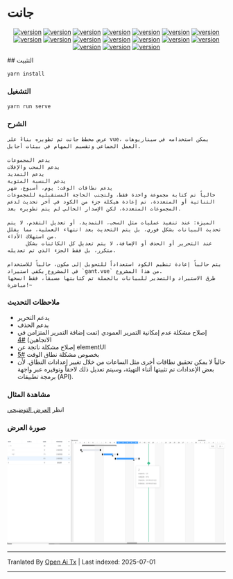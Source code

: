 # جانت
<div style="text-align: center"><p><a href="https://openaitx.github.io/view.html?user=GGBeng1&project=Gantt&lang=en"><img src="https://img.shields.io/badge/EN-white" alt="version"></a> <a href="https://openaitx.github.io/view.html?user=GGBeng1&project=Gantt&lang=zh-CN"><img src="https://img.shields.io/badge/简中-white" alt="version"></a> <a href="https://openaitx.github.io/view.html?user=GGBeng1&project=Gantt&lang=zh-TW"><img src="https://img.shields.io/badge/繁中-white" alt="version"></a> <a href="https://openaitx.github.io/view.html?user=GGBeng1&project=Gantt&lang=ja"><img src="https://img.shields.io/badge/日本語-white" alt="version"></a> <a href="https://openaitx.github.io/view.html?user=GGBeng1&project=Gantt&lang=ko"><img src="https://img.shields.io/badge/한국어-white" alt="version"></a> <a href="https://openaitx.github.io/view.html?user=GGBeng1&project=Gantt&lang=th"><img src="https://img.shields.io/badge/ไทย-white" alt="version"></a> <a href="https://openaitx.github.io/view.html?user=GGBeng1&project=Gantt&lang=fr"><img src="https://img.shields.io/badge/Français-white" alt="version"></a> <a href="https://openaitx.github.io/view.html?user=GGBeng1&project=Gantt&lang=de"><img src="https://img.shields.io/badge/Deutsch-white" alt="version"></a> <a href="https://openaitx.github.io/view.html?user=GGBeng1&project=Gantt&lang=es"><img src="https://img.shields.io/badge/Español-white" alt="version"></a> <a href="https://openaitx.github.io/view.html?user=GGBeng1&project=Gantt&lang=it"><img src="https://img.shields.io/badge/Italiano-white" alt="version"></a> <a href="https://openaitx.github.io/view.html?user=GGBeng1&project=Gantt&lang=ru"><img src="https://img.shields.io/badge/Русский-white" alt="version"></a> <a href="https://openaitx.github.io/view.html?user=GGBeng1&project=Gantt&lang=pt"><img src="https://img.shields.io/badge/Português-white" alt="version"></a> <a href="https://openaitx.github.io/view.html?user=GGBeng1&project=Gantt&lang=nl"><img src="https://img.shields.io/badge/Nederlands-white" alt="version"></a> <a href="https://openaitx.github.io/view.html?user=GGBeng1&project=Gantt&lang=pl"><img src="https://img.shields.io/badge/Polski-white" alt="version"></a> <a href="https://openaitx.github.io/view.html?user=GGBeng1&project=Gantt&lang=ar"><img src="https://img.shields.io/badge/العربية-white" alt="version"></a> <a href="https://openaitx.github.io/view.html?user=GGBeng1&project=Gantt&lang=tr"><img src="https://img.shields.io/badge/Türkçe-white" alt="version"></a> <a href="https://openaitx.github.io/view.html?user=GGBeng1&project=Gantt&lang=vi"><img src="https://img.shields.io/badge/Tiếng Việt-white" alt="version"></a> </p></div>
## التثبيت

```
yarn install
```

### التشغيل

```
yarn run serve
```

### الشرح

```
عرض مخطط جانت تم تطويره بناءً على vue، يمكن استخدامه في سيناريوهات العمل الجماعي وتقسيم المهام في بيئات أجايل.

يدعم المجموعات
يدعم السحب والإفلات
يدعم التمديد
يدعم النسبة المئوية
يدعم نطاقات الوقت: يوم، أسبوع، شهر
حالياً تم كتابة مجموعة واحدة فقط، ولتجنب الحاجة المستقبلية للمجموعات الثنائية أو المتعددة، تم إعادة هيكلة جزء من الكود في آخر تحديث لدعم المجموعات المتعددة، لكن الإصدار الحالي لم يتم تطويره بعد.

الميزة: عند تنفيذ عمليات مثل السحب، التمديد، أو تعديل التقدم، لا يتم تحديث البيانات بشكل فوري، بل يتم التحديث بعد انتهاء العملية، مما يقلل من استهلاك الأداء.
      عند التحرير أو الحذف أو الإضافة، لا يتم تعديل كل الكائنات بشكل متكرر، بل فقط الجزء الذي تم تعديله.

يتم حالياً إعادة تنظيم الكود استعداداً للتحويل إلى مكون، حالياً للاستخدام في المشروع يكفي استيراد `gant.vue` من هذا المشروع.
طرق الاستيراد والتصدير للبيانات بالجملة تم كتابتها مسبقاً، فقط انسخها مباشرة!~
```

### ملاحظات التحديث

- يدعم التحرير
- يدعم الحذف
- إصلاح مشكلة عدم إمكانية التمرير العمودي (تمت إضافة التمرير المتزامن في الاتجاهين) [#4](https://github.com/GGBeng1/Gantt/issues/4)
- إصلاح مشكلة ناتجة عن elementUI
- بخصوص مشكلة نطاق الوقت [#5](https://github.com/GGBeng1/Gantt/issues/5)
- حالياً لا يمكن تحقيق نطاقات أخرى مثل الساعات من خلال تغيير إعدادات النطاق. لأن بعض الإعدادات تم تثبيتها أثناء التهيئة، وسيتم تعديل ذلك لاحقاً وتوفيره عبر واجهة برمجة تطبيقات (API).

### مشاهدة المثال

انظر [العرض التوضيحي](https://ggbeng1.github.io/Gantt/#/)

### صورة العرض

<img src="https://raw.githubusercontent.com/GGBeng1/Gantt/master/public/demo.png" alt="">


---


Tranlated By [Open Ai Tx](https://github.com/OpenAiTx/OpenAiTx) | Last indexed: 2025-07-01


---